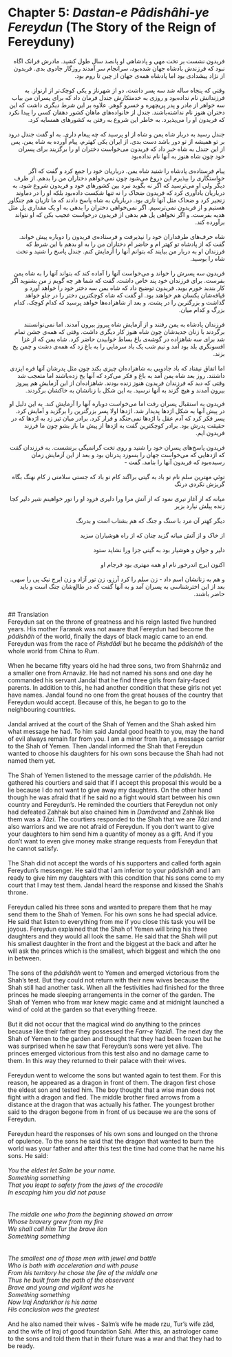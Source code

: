 # Chapter 5: *Dastan-e Pâdishâhi-ye Fereydun* (The Story of the Reign of Fereyduny)

<div dir="rtl">
فریدون نشست بر تخت مهی و پادشاهی او پانصد سال طول کشید. مادرش فرانک اگاه نبود که فرزندش بادشاه جهان شده‌بود، سرانجام سر آمدند روزگار جادو‌ی بدی. فریدون از نژاد پیشدادی بود اما پادشاه همه‌ی جهان از چین تا روم بود. 
<br>
<br>
وقتی که پنجاه ساله شد سه پسر داشت، دو از شهرناز و یکی کوچک‌تر از ارنواز. به فرزندانش نام نداده‌بود و روزی به خدمتکارش جندل فرمان داد که برای پسران من بیاب سه خواهر از مادر و پدر پریچهره و خسرو گوهر. علاوه بر این شرط دیگری داشت که این دختران هنوز نام نداشته‌باشند. جندل از خانواده‌های ماهان کشور دهقان کسی را پیدا نکرد که فریدون او را می‌پذیرد. به خاطر این شروع به رفتن به کشورهای همسایه کرد. 
<br>
<br>
جندل رسید به دربار شاه یمن و شاه از او پرسید که چه پیغام داری. به او گفت جندل درود بر تو همیشه از تو دور باشد دست بدی. از ایران یکی کهترم، پیام آورده به شاه یمن. پس از این جندل به شاه خبر داد که فریدون می‌خواست دختران او را  برگزیند برای پسران خود چون شاه هنوز به آنها نام نداده‌بود  
<br>
<br>
پیام فرستاده‌ی پادشاه را شنید شاه یمن. درباریان خود را جمع کرد و گفت که اگر خواستگاری را بپذیرم این دروغ می‌شود چون نمی‌خواهم دختاران من را بدهم. از طرف دیگر ولی او می‌ترسید که اگر نه بگوید نبرد بین کشورها‌ی خود و فریدون شروع شود. به درباریان یادآوری کرد که فریدون ضحاک را نه تنها شکست داده‌بود بلکه او را در دماوند زنجیر کرد و ضحاک مثل آنها تازی بود. درباریان به شاه پاسخ دادند که ما تازیان هم جنگاور هستیم و از فریدون نمی‌ترسیم. اگر نمی‌خواهی دختران را بدهی به او یک مقداری پل مثل هدیه بفرست. و اگر نخواهی پل هم بدهی از فریدون درخواست عجیب بکن که او نتواند برآورده کند.
<br>
<br>
شاه حرف‌های طرفداران خود را نپذیرفت و فرستاده‌ی فریدون را دوباره پیش خواند. گفت که از پادشاه تو کهتر ام و حاضر ام دختاران من را به او بدهم با این شرط که فرزندان او به دربار من بیایند که بتوانم آنها را آزمایش کنم. جندل پاسخ را شنید و تخت شاه را بوسید. 
<br>
<br>
فریدون سه پسرش را خواند و می‌خواست آنها را آماده کند که بتواند آنها را به شاه یمن بفرست. برای فرزندان خود پند خاص داشت. گفت که شما هر چه گویم ز من بشنوید اگر کار بندید خورم بوید. فریدون توضیح داد که شاه یمن سه دختر خود را خواهد آورد و قیافه‌شان یکسان هم خواهند بود. او گفت که شاه کوچکترین دختر را در جلو خواهد گذاشت و بزرگترین را در پشت. و بعد از شاهزاده‌ها خواهد پرسید که کدام کوچک، کدام بزرگ و کدام میان. 
<br>
<br>
فرزندان پادشاه به یمن رفتند و از آزمایش شاه پیروز بیرون آمدند. اما نمی‌توانستند برگردند با زنان جدیدشان چون شاه هنوز کار دیگری داشت. وقتی که همه‌ی جشن تمام شد برای سه شاهزاده در گوشه‌ی باغ بساط خوابیدن حاضر کرد. شاه یمن که از غزا افسونگری بلد بود آمد و نیم شب یک باد سرمایی را به باغ زد که همه‌ی دشت و چمن یخ بزند. 
<br>
<br>
اما اتفاق نیفتاد که باد جادویی به شاهزاده‌ان چیزی بکند چون مثل پدرشان آنها فره ایزدی داشتند. روز بعد شاه یمن آمد به باغ و فکر می‌کرد که آنها یخ زده‌باشند اما متعجب شد وقتی که دید که فرزندان فریدون هنوز زنده بودند. شاهزاده‌ان از این آزمایش هم پیروز بیرون آمدند و هیچ گزند به آنها نرسید. به این شکل با زنانشان به خاکشان برگردند.

فریدون به استقبال پسران رفت اما می‌خواست دوباره آنها را آزمایش کند. به این دلیل او در پیش آنها به شکل اژدها پدیدار شد. اژدها اولا پسر بزرگترین را برگزید و آمایش کرد. پسر فکر کرد که آدم عقل با اژدها نمی‌جنگد و فرار کرد. برادر میان تیر زد به اژدها که در حقیقت پدرش بود. برادر کوچکترین گفت به اژدها از پیش ما باز بشو چون ما فرزند فریدون ایم. 
<br>
<br>
فریدون پاسخ‌های پسران خود را شنید و روی تخت گرانمیگی برنشست. به فرزندان گفت که اژدهایی که می‌خواست جهان را بسوزد پدرتان بود و بعد از این آزمایش زمان رسیده‌بود که فریدون آنها را بنامد. گفت - 
<br>
<br>
توئي مهترین سلم نام تو باد
به گیتی براگند کام تو باد
که جستی سلامتی ز کام نهنگ
بگاه گریزش نکردی درنگ
<br>
<br>
میانه که از آغاز تیری نمود
که از آتش مرا ورا دلیری فزود
او را تور خواهینم شیر دلیر
کجا زنده پیلش نیارد بزیر
<br>
<br>
دیگر کهتر آن مرد با سنگ و جنگ
که هم بشتاب است و بدرنگ
<br>
<br>
از خاک و از آتش میانه گزید
چنان که از راه هوشیاران سزید
<br>
<br>
دلیر و جوان و هوشیار بود
به گیتی جزا ورا نشاید ستود
<br>
<br>
اکنون ایرج اندرخور نام او
همه مهتری بود فرجام او
<br>
<br>
و هم به زنانشان اسم داد - زن سلم را کرد آرزو، زن تور آزاد و زن ایرج نیک پی را سهی. بعد از این اخترشناسی به پسران آمد و به آنها گفت که در طالع‌شان جنگ است و باید حاضر باشند. 
</div>
<br>
## Translation
<div>
Fereydun sat on the throne of greatness and his reign lasted five hundred years. His mother Faranak was not aware that Fereydun had become the <em>pâdishâh</em> of the world, finally the days of black magic came to an end. Fereydun was from the race of <em>Pishdâdi</em> but he became the <em>pâdishâh</em> of the whole world from China to <em>Rum</em>.
<br>
<br>
When he became fifty years old he had three sons, two from Shahrnâz and a smaller one from Arnavâz. He had not named his sons and one day he commanded his servant Jandal that he find three girls from fairy-faced parents. In addition to this, he had another condition that these girls not yet have names. Jandal found no one from the great houses of the country that Fereydun would accept. Because of this, he began to go to the neighbouring countries.
<br>
<br>
Jandal arrived at the court of the Shah of Yemen and the Shah asked him what message he had. To him said Jandal good health to you, may the hand of evil always remain far from you. I am a minor from Iran, a message carrier to the Shah of Yemen. Then Jandal informed the Shah that Fereydun wanted to choose his daughters for his own sons because the Shah had not named them yet. 
<br>
<br>
The Shah of Yemen listened to the message carrier of the <em>pâdishâh</em>. He gathered his courtiers and said that if I accept this proposal this would be a lie because I do not want to give away my daughters. On the other hand though he was afraid that if he said no a fight would start between his own country and Fereydun’s. He reminded the courtiers that Fereydun not only had defeated Zahhak but also chained him in <em>Damâvand</em> and Zahhak like them was a <em>Tâzi</em>. The courtiers responded to the Shah that we are <em>Tâzi</em> and also warriors and we are not afraid of Fereydun. If you don’t want to give your daughters to him send him a quantity of money as a gift. And if you don’t want to even give money make strange requests from Fereydun that he cannot satisfy. 
<br>
<br>
The Shah did not accept the words of his supporters and called forth again Fereydun’s messenger. He said that I am inferior to your <em>pâdishâh</em> and I am ready to give him my daughters with this condition that his sons come to my court that I may test them. Jandal heard the response and kissed the Shah’s throne. 
<br>
<br>
Fereydun called his three sons and wanted to prepare them that he may send them to the Shah of Yemen. For his own sons he had special advice. He said that listen to everything from me if you close this task you will be joyous. Fereydun explained that the Shah of Yemen will bring his three daughters and they would all look the same. He said that the Shah will put his smallest daughter in the front and the biggest at the back and after he will ask the princes which is the smallest, which biggest and which the one in between. 
<br>
<br>
The sons of the <em>pâdishâh</em> went to Yemen and emerged victorious from the Shah’s test. But they could not return with their new wives because the Shah still had another task. When all the festivities had finished for the three princes he made sleeping arrangements in the corner of the garden. The Shah of Yemen who from war knew magic came and at midnight launched a wind of cold at the garden so that everything freeze.
<br>
<br>
But it did not occur that the magical wind do anything to the princes because like their father they possessed the <em>Farr-e Yazidi</em>. The next day the Shah of Yemen to the garden and thought that they had been frozen but he was surprised when he saw that Fereydun’s sons were yet alive. The princes emerged victorious from this test also and no damage came to them. In this way they returned to their palace with their wives. 
<br>
<br>
Fereydun went to welcome the sons but wanted again to test them. For this reason, he appeared as a dragon in front of them. The dragon first chose the eldest son and tested him. The boy thought that a wise man does not fight with a dragon and fled. The middle brother fired arrows from a distance at the dragon that was actually his father. The youngest brother said to the dragon begone from in front of us because we are the sons of Fereydun.
<br>
<br>
Fereydun heard the responses of his own sons and lounged on the throne of opulence. To the sons he said that the dragon that wanted to burn the world was your father and after this test the time had come that he name his sons. He said:
<br>
<br>
<em>
You the eldest let Salm be your name.<br>
Something something <br>
That you leapt to safety from the jaws of the crocodile <br>
In escaping him you did not pause <br>
<br>
<br>
The middle one who from the beginning showed an arrow <br>
Whose bravery grew from my fire <br>
We shall call him Tur the brave lion <br>
Something something<br>
<br>
<br>
The smallest one of those men with jewel and battle<br>
Who is both with acceleration and with pause<br>
From his territory he chose the fire of the middle one<br>
Thus he built from the path of the observant<br>
Brave and young and vigilant was he<br>
Something something<br>
Now Iraj Andarkhor is his name<br>
His conclusion was the greatest
</em>
<br>
<br>
And he also named their wives - Salm’s wife he made  rzu, Tur’s wife  zâd, and the wife of Iraj of good foundation Sahi. After this, an astrologer came to the sons and told them that in their future was a war and that they had to be ready. 
</div>